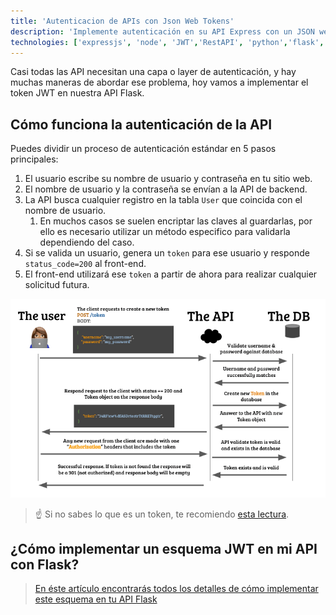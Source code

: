 ```yaml
---
title: 'Autenticacion de APIs con Json Web Tokens'
description: 'Implemente autenticación en su API Express con un JSON web token'
technologies: ['expressjs', 'node', 'JWT','RestAPI', 'python','flask','fastapi']
---
```


Casi todas las API necesitan una capa o layer de autenticación, y hay muchas maneras de abordar ese problema, hoy vamos a implementar el token JWT en nuestra API Flask.

## Cómo funciona la autenticación de la API

Puedes dividir un proceso de autenticación estándar en 5 pasos principales:

1. El usuario escribe su nombre de usuario y contraseña en tu sitio web.
2. El nombre de usuario y la contraseña se envían a la API de backend.
3. La API busca cualquier registro en la tabla `User` que coincida con el nombre de usuario.
    1. En muchos casos se suelen encriptar las claves al guardarlas, por ello es necesario utilizar un método especifico para validarla dependiendo del caso.
4. Si se valida un usuario, genera un `token` para ese usuario y responde `status_code=200` al front-end.
5. El front-end utilizará ese `token` a partir de ahora para realizar cualquier solicitud futura.

![Autentication workflow](https://github.com/breatheco-de/content/blob/master/src/assets/images/authentication-diagram.png?raw=true)

> ☝️ Si no sabes lo que es un token, te recomiendo [esta lectura](https://4geeks.com/es/lesson/token-based-api-authentication-es).

<!-- ## ¿Cómo implementar un esquema JWT en mi API con express?
 -->
## ¿Cómo implementar un esquema JWT en mi API con Flask?

> [En éste artículo encontrarás todos los detalles de cómo implementar este esquema en tu API Flask](https://4geeks.com/es/lesson/what-is-JWT-and-how-to-implement-with-Flask-es)
